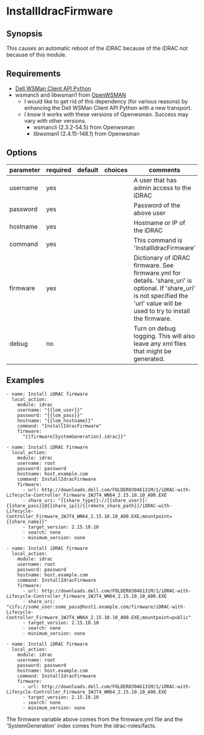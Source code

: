 # InstallIdracFirmware

## Synopsis

This causes an automatic reboot of the iDRAC because of the iDRAC not because of this module.

## Requirements

* [Dell WSMan Client API Python](https://github.com/hbeatty/dell-wsman-client-api-python)
* wsmancli and libwsman1 from [OpenWSMAN](https://openwsman.github.io/)
  * I would like to get rid of this dependency (for various reasons) by enhancing the Dell WSMan Client API Python with a new transport.
  * I know it works with these versions of Openwsman. Success may vary with other versions.
    * wsmancli (2.3.2-54.5) from Openwsman
    * libwsman1 (2.4.15-148.1) from Openwsman

## Options

| parameter  | required | default | choices   | comments                                  |
| ---------  | -------- | ------- | -------   | --------                                  |
| username   | yes      |         |           | A user that has admin access to the iDRAC |
| password   | yes      |         |           | Password of the above user                |
| hostname   | yes      |         |           | Hostname or IP of the iDRAC               |
| command    | yes      |         |           | This command is 'InstallIdracFirmware'    |
| firmware   | yes      |         |           | Dictionary of iDRAC firmware. See firmware.yml for details. 'share_uri' is optional. If 'share_uri' is not specified the 'url' value will be used to try to install the firmware. |
| debug      | no       |         |           | Turn on debug logging. This will also leave any xml files that might be generated. |

## Examples

```
- name: Install iDRAC firmware
  local_action:
    module: idrac
    username: "{{lom_user}}"
    password: "{{lom_pass}}"
    hostname: "{{lom_hostname}}"
    command: "InstallIdracFirmware"
    firmware:
      "{{firmware[SystemGeneration].idrac}}"

- name: Install iDRAC firmware
  local_action:
    module: idrac
    username: root
    password: password
    hostname: host.example.com
    command: InstallIdracFirmware
    firmware:
      - url: http://downloads.dell.com/FOLDER03046131M/1/iDRAC-with-Lifecycle-Controller_Firmware_1WJT4_WN64_2.15.10.10_A00.EXE
      - share_uri: "{{share_type}}://{{share_user}}:{{share_pass}}@{{share_ip}}/{{remote_share_path}}/iDRAC-with-Lifecycle-Controller_Firmware_1WJT4_WN64_2.15.10.10_A00.EXE;mountpoint={{share_name}}"
      - target_version: 2.15.10.10
      - search: none
      - minimum_version: none

- name: Install iDRAC firmware
  local_action:
    module: idrac
    username: root
    password: password
    hostname: host.example.com
    command: InstallIdracFirmware
    firmware:
      - url: http://downloads.dell.com/FOLDER03046131M/1/iDRAC-with-Lifecycle-Controller_Firmware_1WJT4_WN64_2.15.10.10_A00.EXE
      - share_uri: "cifs://some_user:some_pass@host1.example.com/firmware/iDRAC-with-Lifecycle-Controller_Firmware_1WJT4_WN64_2.15.10.10_A00.EXE;mountpoint=public"
      - target_version: 2.15.10.10
      - search: none
      - minimum_version: none

- name: Install iDRAC firmware
  local_action:
    module: idrac
    username: root
    password: password
    hostname: host.example.com
    command: InstallIdracFirmware
    firmware:
      - url: http://downloads.dell.com/FOLDER03046131M/1/iDRAC-with-Lifecycle-Controller_Firmware_1WJT4_WN64_2.15.10.10_A00.EXE
      - target_version: 2.15.10.10
      - search: none
      - minimum_version: none
```

The firmware variable above comes from the firmware.yml file and the 'SystemGeneration' index comes from the idrac-roles/facts.
